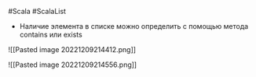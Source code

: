 #Scala #ScalaList 

* Наличие элемента в списке можно определить с помощью метода contains или exists 

![[Pasted image 20221209214412.png]]

![[Pasted image 20221209214556.png]]
